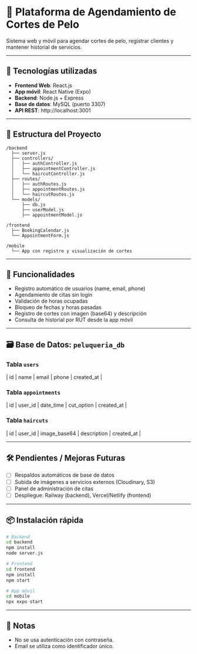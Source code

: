 # 💈 Plataforma de Agendamiento de Cortes de Pelo

Sistema web y móvil para agendar cortes de pelo, registrar clientes y mantener historial de servicios.

---

## 🚀 Tecnologías utilizadas

- **Frontend Web**: React.js
- **App móvil**: React Native (Expo)
- **Backend**: Node.js + Express
- **Base de datos**: MySQL (puerto 3307)
- **API REST**: http://localhost:3001

---

## 📁 Estructura del Proyecto

```
/backend
  ├── server.js
  ├── controllers/
  │   ├── authController.js
  │   ├── appointmentController.js
  │   └── haircutController.js
  ├── routes/
  │   ├── authRoutes.js
  │   ├── appointmentRoutes.js
  │   └── haircutRoutes.js
  └── models/
      ├── db.js
      ├── userModel.js
      ├── appointmentModel.js

/frontend
  ├── BookingCalendar.js
  └── AppointmentForm.js

/mobile
  └── App con registro y visualización de cortes
```

---

## 🧠 Funcionalidades

- Registro automático de usuarios (name, email, phone)
- Agendamiento de citas sin login
- Validación de horas ocupadas
- Bloqueo de fechas y horas pasadas
- Registro de cortes con imagen (base64) y descripción
- Consulta de historial por RUT desde la app móvil

---

## 🗃 Base de Datos: `peluqueria_db`

### Tabla `users`
| id | name | email | phone | created_at |

### Tabla `appointments`
| id | user_id | date_time | cut_option | created_at |

### Tabla `haircuts`
| id | user_id | image_base64 | description | created_at |

---

## 🛠 Pendientes / Mejoras Futuras

- [ ] Respaldos automáticos de base de datos
- [ ] Subida de imágenes a servicios externos (Cloudinary, S3)
- [ ] Panel de administración de citas
- [ ] Despliegue: Railway (backend), Vercel/Netlify (frontend)

---

## 📦 Instalación rápida

```bash
# Backend
cd backend
npm install
node server.js

# Frontend
cd frontend
npm install
npm start

# App móvil
cd mobile
npx expo start
```

---

## 🔐 Notas

- No se usa autenticación con contraseña.
- Email se utiliza como identificador único.
